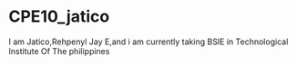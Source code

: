 # CPE10_jatico
I am Jatico,Rehpenyl Jay E,and i am currently taking BSIE in Technological Institute Of The philippines
